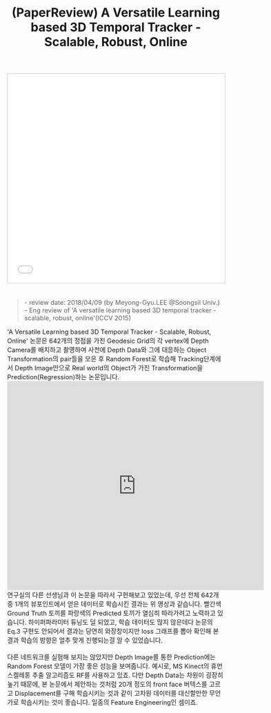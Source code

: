 ﻿---
title: "(PaperReview) A Versatile Learning based 3D Temporal Tracker - Scalable, Robust, Online"
tags: 
  - Machine Learning
  - Random Forest
  - Computer Vision
  - AR
categories:
  - PaperReview
toc: false
comments: 
  provider: "disqus"
  disqus:
    shortname: "https-brstar96-github-io"
use_math: true
header:
  teaser: /assets/Images/paper-reviewa-versatile-learning-based-3d-temporal-tracker-scalable-robust-online-1-638.jpg
---
<center>
<iframe src="//www.slideshare.net/slideshow/embed_code/key/pA0qc4zWxED3JJ" width="595" height="485" frameborder="0" marginwidth="0" marginheight="0" scrolling="no" style="border:1px solid #CCC; border-width:1px; margin-bottom:5px; max-width: 100%;" allowfullscreen> </iframe>
</center><br>

<Blockquote><span style="font-size:11pt">- review date: 2018/04/09 (by Meyong-Gyu.LEE @Soongsil Univ.)<br>- Eng review of 'A versatile learning based 3D temporal tracker - scalable, robust, online'(ICCV 2015)</span></Blockquote>

<span style="font-size:11pt">
'A Versatile Learning based 3D Temporal Tracker - Scalable, Robust, Online' 논문은 642개의 정점을 가진 Geodesic Grid의 각 vertex에 Depth Camera를 배치하고 촬영하여 사전에 Depth Data와 그에 대응하는 Object Transformation의 pair들을 모은 후 Random Forest로 학습해 Tracking단계에서 Depth Image만으로 Real world의 Object가 가진 Transformation을 Prediction(Regression)하는 논문입니다. <br>
</span>

<iframe width="595" height="485" src="https://serviceapi.nmv.naver.com/flash/convertIframeTag.nhn?vid=3ED08D38E08D7597FD19539917A6A68D3809&outKey=V129a9b244ee0879762c96f850d20745d59cd0fde417e5af9a48e6f850d20745d59cd" frameborder="no" scrolling="no" title="NaverVideo" allow="autoplay; gyroscope; accelerometer; encrypted-media" allowfullscreen></iframe><br>

<span style="font-size:11pt">
연구실의 다른 선생님과 이 논문을 따라서 구현해보고 있었는데, 우선 전체 642개 중 1개의 뷰포인트에서 얻은 데이터로 학습시킨 결과는 위 영상과 같습니다. 빨간색 Ground Truth 토끼를 파랑색의 Predicted 토끼가 열심히 따라가려고 노력하고 있습니다. 하이퍼파라미터 튜닝도 덜 되었고, 학습 데이터도 많지 않은데다 논문의 Eq.3 구현도 안되어서 결과는 당연히 와장창이지만 loss 그래프를 뽑아 확인해 본 결과 학습의 방향은 얼추 맞게 진행되는걸 알 수 있었습니다.<br><br>
다른 네트워크를 실험해 보지는 않았지만 Depth Image를 통한 Prediction에는 Random Forest 모델이 가장 좋은 성능을 보여줍니다. 예시로, MS Kinect의 휴먼 스켈레톤 추출 알고리즘도 RF를 사용하고 있죠. 다만 Depth Data는 차원이 굉장히 높기 때문에, 본 논문에서 제안하는 것처럼 20개 정도의 front face 버텍스를 고르고 Displacement를 구해 학습시키는 것과 같이 고차원 데이터를 대신할만한 무언가로 학습시키는 것이 좋습니다. 일종의 Feature Engineering인 셈이죠.<br>
</span>